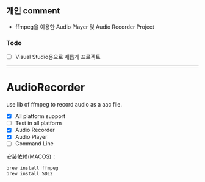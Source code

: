 ## 개인 comment

* ffmpeg을 이용한 Audio Player 및 Audio Recorder Project

### Todo

* [ ] Visual Studio용으로 새롭게 프로젝트 

---

# AudioRecorder

use lib of ffmpeg to record audio as a aac file.

- [x] All platform support
- [ ] Test in all platform
- [x] Audio Recorder
- [x] Audio Player
- [ ] Command Line

安装依赖(MACOS)：  
```bash
brew install ffmpeg
brew install SDL2
```
